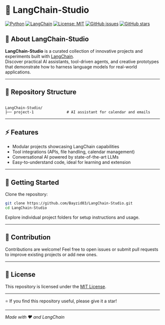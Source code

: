 # 🚀 LangChain-Studio

[![Python](https://img.shields.io/badge/python-3.8%2B-blue)](https://www.python.org/)
[![LangChain](https://img.shields.io/badge/langchain-v0.0.187-orange)](https://github.com/langchain-ai/langchain)
[![License: MIT](https://img.shields.io/badge/License-MIT-green.svg)](LICENSE)
[![GitHub issues](https://img.shields.io/github/issues/yourusername/LangChain-Studio)](https://github.com/yourusername/LangChain-Studio/issues)
[![GitHub stars](https://img.shields.io/github/stars/yourusername/LangChain-Studio?style=social)](https://github.com/yourusername/LangChain-Studio/stargazers)

## 🎯 About LangChain-Studio

**LangChain-Studio** is a curated collection of innovative projects and experiments built with [LangChain](https://github.com/langchain-ai/langchain).  
Discover practical AI assistants, tool-driven agents, and creative prototypes that demonstrate how to harness language models for real-world applications.

---

## 📂 Repository Structure

```

LangChain-Studio/
├── project-1               # AI assistant for calendar and emails

````

---

## ⚡ Features

- Modular projects showcasing LangChain capabilities  
- Tool integrations (APIs, file handling, calendar management)  
- Conversational AI powered by state-of-the-art LLMs  
- Easy-to-understand code, ideal for learning and extension

---

## 🚀 Getting Started

Clone the repository:
```bash
git clone https://github.com/Bayzid03/LangChain-Studio.git
cd LangChain-Studio
````

Explore individual project folders for setup instructions and usage.

---

## 🤝 Contribution

Contributions are welcome! Feel free to open issues or submit pull requests to improve existing projects or add new ones.

---

## 📄 License

This repository is licensed under the [MIT License](LICENSE).

---

⭐️ If you find this repository useful, please give it a star!

---

*Made with ❤️ and LangChain*
